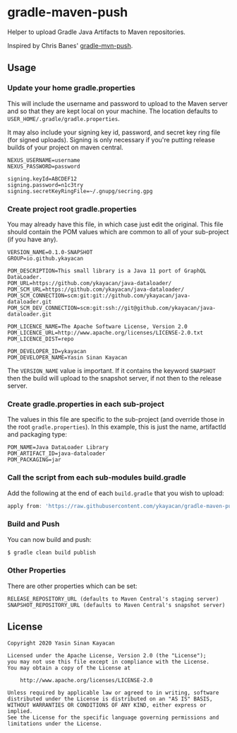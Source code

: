 # gradle-maven-push
Helper to upload Gradle Java Artifacts to Maven repositories.

Inspired by Chris Banes' [gradle-mvn-push](https://github.com/chrisbanes/gradle-mvn-push).

## Usage

### Update your home gradle.properties

This will include the username and password to upload to the Maven server and so that they are kept local on your machine. The location defaults to `USER_HOME/.gradle/gradle.properties`.

It may also include your signing key id, password, and secret key ring file (for signed uploads).  Signing is only necessary if you're putting release builds of your project on maven central.

```properties
NEXUS_USERNAME=username
NEXUS_PASSWORD=password

signing.keyId=ABCDEF12
signing.password=n1c3try
signing.secretKeyRingFile=~/.gnupg/secring.gpg
```

### Create project root gradle.properties
You may already have this file, in which case just edit the original. This file should contain the POM values which are common to all of your sub-project (if you have any).

```properties
VERSION_NAME=0.1.0-SNAPSHOT
GROUP=io.github.ykayacan

POM_DESCRIPTION=This small library is a Java 11 port of GraphQL DataLoader.
POM_URL=https://github.com/ykayacan/java-dataloader/
POM_SCM_URL=https://github.com/ykayacan/java-dataloader/
POM_SCM_CONNECTION=scm:git:git://github.com/ykayacan/java-dataloader.git
POM_SCM_DEV_CONNECTION=scm:git:ssh://git@github.com/ykayacan/java-dataloader.git

POM_LICENCE_NAME=The Apache Software License, Version 2.0
POM_LICENCE_URL=http://www.apache.org/licenses/LICENSE-2.0.txt
POM_LICENCE_DIST=repo

POM_DEVELOPER_ID=ykayacan
POM_DEVELOPER_NAME=Yasin Sinan Kayacan
```

The `VERSION_NAME` value is important. If it contains the keyword `SNAPSHOT` then the build will upload to the snapshot server, if not then to the release server.

### Create gradle.properties in each sub-project
The values in this file are specific to the sub-project (and override those in the root `gradle.properties`). In this example, this is just the name, artifactId and packaging type:

```properties
POM_NAME=Java DataLoader Library
POM_ARTIFACT_ID=java-dataloader
POM_PACKAGING=jar
```

### Call the script from each sub-modules build.gradle

Add the following at the end of each `build.gradle` that you wish to upload:

```groovy
apply from: 'https://raw.githubusercontent.com/ykayacan/gradle-maven-push/master/gradle-maven-push.gradle'
```

### Build and Push

You can now build and push:

```bash
$ gradle clean build publish
```
	
### Other Properties

There are other properties which can be set:

```
RELEASE_REPOSITORY_URL (defaults to Maven Central's staging server)
SNAPSHOT_REPOSITORY_URL (defaults to Maven Central's snapshot server)
```

## License

```text
Copyright 2020 Yasin Sinan Kayacan

Licensed under the Apache License, Version 2.0 (the "License");
you may not use this file except in compliance with the License.
You may obtain a copy of the License at

    http://www.apache.org/licenses/LICENSE-2.0

Unless required by applicable law or agreed to in writing, software
distributed under the License is distributed on an "AS IS" BASIS,
WITHOUT WARRANTIES OR CONDITIONS OF ANY KIND, either express or implied.
See the License for the specific language governing permissions and
limitations under the License.
```
